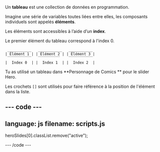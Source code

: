 Un **tableau** est une collection de données en programmation.

Imagine une série de variables toutes liées entre elles, les composants individuels sont appelés **éléments**.

Les éléments sont accessibles à l’aide d’un **index**.

Le premier élément du tableau correspond à l'index 0.

```
 ___________   ___________   ___________  
| Élément 1 | | Élément 2 | | Élément 3 |
 ‾‾‾‾‾‾‾‾‾‾‾   ‾‾‾‾‾‾‾‾‾‾    ‾‾‾‾‾‾‾‾‾‾‾
|  Index 0  | |  Index 1  | |  Index 2  |
```

Tu as utilisé un tableau dans \*\*Personnage de Comics \*\* pour le slider Hero.

Les crochets `[]` sont utilisés pour faire référence à la position de l'élément dans la liste.

## --- code ---

language: js
filename: scripts.js
----------------------------------------------------

heroSlides[0].classList.remove("active");

\--- /code ---
